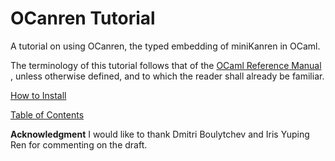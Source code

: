 # OCanren Tutorial

A tutorial on using OCanren, the typed embedding of miniKanren in OCaml.

The terminology of this tutorial follows that of the
[OCaml Reference Manual](https://ocaml.org/releases/4.11/htmlman/language.html)
, unless otherwise defined, and to which the reader shall already be familiar.

[How to Install](Installation)

[Table of Contents](Main)

**Acknowledgment** I would like to thank Dmitri Boulytchev and Iris Yuping Ren
for commenting on the draft. 